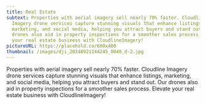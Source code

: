 ```yaml
---
title: Real Estate
subtext: Properties with aerial imagery sell nearly 70% faster. Cloudline
  Imagery drone services capture stunning visuals that enhance listings,
  marketing, and social media, helping you attract buyers and stand out. Our
  drones also aid in property inspections for a smoother sales process. Elevate
  your real estate business with CloudlineImagery!
pictureURL: https://placehold.co/600x400
thumbnail: /images/dji_20240921144245_0040_d-2.jpg
---
```

Properties with aerial imagery sell nearly 70% faster. Cloudline Imagery drone services capture stunning visuals that enhance listings, marketing, and social media, helping you attract buyers and stand out. Our drones also aid in property inspections for a smoother sales process. Elevate your real estate business with CloudlineImagery!
